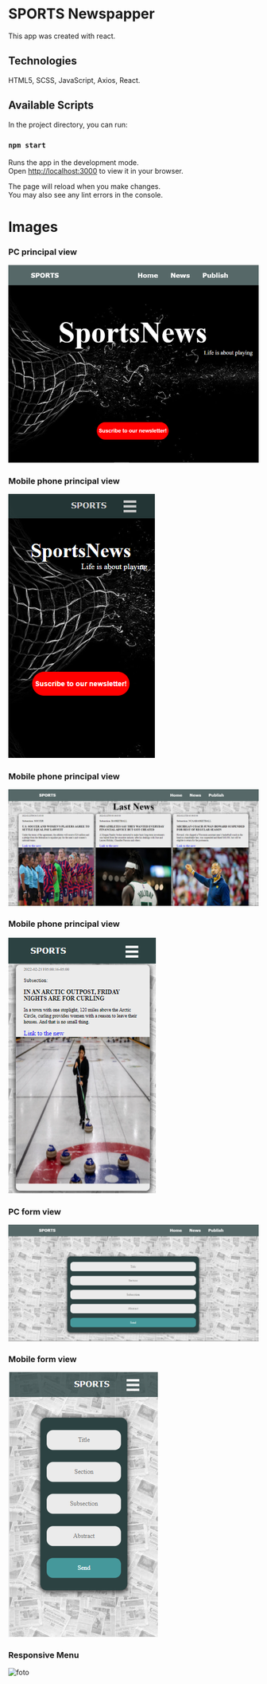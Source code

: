 # SPORTS Newspapper
This app was created with react.

## Technologies
HTML5, SCSS, JavaScript, Axios, React.

## Available Scripts

In the project directory, you can run:

### `npm start`

Runs the app in the development mode.\
Open [http://localhost:3000](http://localhost:3000) to view it in your browser.

The page will reload when you make changes.\
You may also see any lint errors in the console.

# Images


### PC principal view
![foto](./images/homepc.png)

### Mobile phone principal view
![foto](./images/homemobil.png)

### Mobile phone principal view
![foto](./images/newspc.png)

### Mobile phone principal view
![foto](./images/mobil.png)

### PC form view
![foto](./images/formordenador.png)

### Mobile form view
![foto](./images/formmobil.png)

### Responsive Menu
![foto](./images/burger.png)



